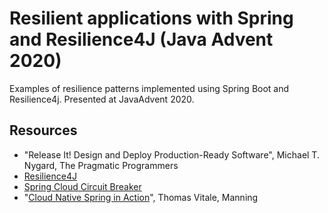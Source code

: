 # Resilient applications with Spring and Resilience4J (Java Advent 2020)

Examples of resilience patterns implemented using Spring Boot and Resilience4j. Presented at JavaAdvent 2020.

## Resources

* "Release It! Design and Deploy Production-Ready Software", Michael T. Nygard, The Pragmatic Programmers
* [Resilience4J](https://resilience4j.readme.io/)
* [Spring Cloud Circuit Breaker](https://spring.io/projects/spring-cloud-circuitbreaker)
* "[Cloud Native Spring in Action](https://www.manning.com/books/cloud-native-spring-in-action?utm_source=affiliate&utm_medium=affiliate&a_aid=thomas&a_bid=3dda43a8)", Thomas Vitale, Manning
